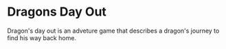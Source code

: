 # Dragons Day Out

Dragon's day out is an adveture game that describes a dragon's journey to find his way back home.